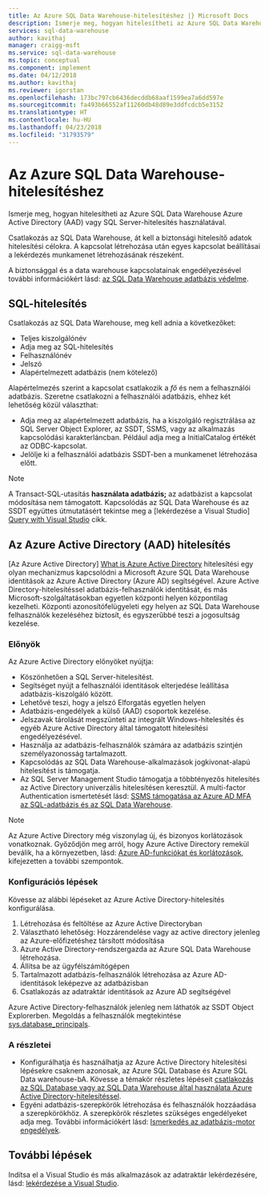 ```yaml
---
title: Az Azure SQL Data Warehouse-hitelesítéshez |} Microsoft Docs
description: Ismerje meg, hogyan hitelesítheti az Azure SQL Data Warehouse Azure Active Directory (AAD) vagy SQL Server-hitelesítés használatával.
services: sql-data-warehouse
author: kavithaj
manager: craigg-msft
ms.service: sql-data-warehouse
ms.topic: conceptual
ms.component: implement
ms.date: 04/12/2018
ms.author: kavithaj
ms.reviewer: igorstan
ms.openlocfilehash: 173bc797cb6436decddb68aaf1599ea7a6dd597e
ms.sourcegitcommit: fa493b66552af11260db48d89e3ddfcdcb5e3152
ms.translationtype: HT
ms.contentlocale: hu-HU
ms.lasthandoff: 04/23/2018
ms.locfileid: "31793579"
---
```

# <a name="authenticate-to-azure-sql-data-warehouse"></a>Az Azure SQL Data Warehouse-hitelesítéshez
Ismerje meg, hogyan hitelesítheti az Azure SQL Data Warehouse Azure Active Directory (AAD) vagy SQL Server-hitelesítés használatával.

Csatlakozás az SQL Data Warehouse, át kell a biztonsági hitelesítő adatok hitelesítési célokra. A kapcsolat létrehozása után egyes kapcsolat beállításai a lekérdezés munkamenet létrehozásának részeként.  

A biztonsággal és a data warehouse kapcsolatainak engedélyezésével további információkért lásd: [az SQL Data Warehouse adatbázis védelme][Secure a database in SQL Data Warehouse].

## <a name="sql-authentication"></a>SQL-hitelesítés
Csatlakozás az SQL Data Warehouse, meg kell adnia a következőket:

* Teljes kiszolgálónév
* Adja meg az SQL-hitelesítés
* Felhasználónév
* Jelszó
* Alapértelmezett adatbázis (nem kötelező)

Alapértelmezés szerint a kapcsolat csatlakozik a *fő* és nem a felhasználói adatbázis. Szeretne csatlakozni a felhasználói adatbázis, ehhez két lehetőség közül választhat:

* Adja meg az alapértelmezett adatbázis, ha a kiszolgáló regisztrálása az SQL Server Object Explorer, az SSDT, SSMS, vagy az alkalmazás kapcsolódási karakterláncban. Például adja meg a InitialCatalog értékét az ODBC-kapcsolat.
* Jelölje ki a felhasználói adatbázis SSDT-ben a munkamenet létrehozása előtt.

> [!NOTE]
> A Transact-SQL-utasítás **használata adatbázis;** az adatbázist a kapcsolat módosítása nem támogatott. Kapcsolódás az SQL Data Warehouse és az SSDT együttes útmutatásért tekintse meg a [lekérdezése a Visual Studio] [ Query with Visual Studio] cikk.
> 
> 

## <a name="azure-active-directory-aad-authentication"></a>Az Azure Active Directory (AAD) hitelesítés
[Az Azure Active Directory] [ What is Azure Active Directory] hitelesítési egy olyan mechanizmus kapcsolódni a Microsoft Azure SQL Data Warehouse identitások az Azure Active Directory (Azure AD) segítségével. Azure Active Directory-hitelesítéssel adatbázis-felhasználók identitását, és más Microsoft-szolgáltatásokban egyetlen központi helyen központilag kezelheti. Központi azonosítófelügyeleti egy helyen az SQL Data Warehouse felhasználók kezeléséhez biztosít, és egyszerűbbé teszi a jogosultság kezelése. 

### <a name="benefits"></a>Előnyök
Az Azure Active Directory előnyöket nyújtja:

* Köszönhetően a SQL Server-hitelesítést.
* Segítséget nyújt a felhasználói identitások elterjedése leállítása adatbázis-kiszolgáló között.
* Lehetővé teszi, hogy a jelszó Elforgatás egyetlen helyen
* Adatbázis-engedélyek a külső (AAD) csoportok kezelése.
* Jelszavak tárolását megszünteti az integrált Windows-hitelesítés és egyéb Azure Active Directory által támogatott hitelesítési engedélyezésével.
* Használja az adatbázis-felhasználók számára az adatbázis szintjén személyazonosság tartalmazott.
* Kapcsolódás az SQL Data Warehouse-alkalmazások jogkivonat-alapú hitelesítést is támogatja.
* Az SQL Server Management Studio támogatja a többtényezős hitelesítés az Active Directory univerzális hitelesítésen keresztül. A multi-factor Authentication ismertetését lásd: [SSMS támogatása az Azure AD MFA az SQL-adatbázis és az SQL Data Warehouse](../sql-database/sql-database-ssms-mfa-authentication.md).

> [!NOTE]
> Az Azure Active Directory még viszonylag új, és bizonyos korlátozások vonatkoznak. Győződjön meg arról, hogy Azure Active Directory remekül beválik, ha a környezetben, lásd: [Azure AD-funkciókat és korlátozások][Azure AD features and limitations], kifejezetten a további szempontok.
> 
> 

### <a name="configuration-steps"></a>Konfigurációs lépések
Kövesse az alábbi lépéseket az Azure Active Directory-hitelesítés konfigurálása.

1. Létrehozása és feltöltése az Azure Active Directoryban
2. Választható lehetőség: Hozzárendelése vagy az active directory jelenleg az Azure-előfizetéshez társított módosítása
3. Azure Active Directory-rendszergazda az Azure SQL Data Warehouse létrehozása.
4. Állítsa be az ügyfélszámítógépen
5. Tartalmazott adatbázis-felhasználók létrehozása az Azure AD-identitások leképezve az adatbázisban
6. Csatlakozás az adatraktár identitások az Azure AD segítségével

Azure Active Directory-felhasználók jelenleg nem láthatók az SSDT Object Explorerben. Megoldás a felhasználók megtekintése [sys.database_principals](https://msdn.microsoft.com/library/ms187328.aspx).

### <a name="find-the-details"></a>A részletei
* Konfigurálhatja és használhatja az Azure Active Directory hitelesítési lépésekre csaknem azonosak, az Azure SQL Database és Azure SQL Data warehouse-bA. Kövesse a témakör részletes lépéseit [csatlakozás az SQL Database vagy az SQL Data Warehouse által használata Azure Active Directory-hitelesítéssel](../sql-database/sql-database-aad-authentication.md).
* Egyéni adatbázis-szerepkörök létrehozása és felhasználók hozzáadása a szerepkörökhöz. A szerepkörök részletes szükséges engedélyeket adja meg. További információkért lásd: [Ismerkedés az adatbázis-motor engedélyek](https://msdn.microsoft.com/library/mt667986.aspx).

## <a name="next-steps"></a>További lépések
Indítsa el a Visual Studio és más alkalmazások az adatraktár lekérdezésére, lásd: [lekérdezése a Visual Studio][Query with Visual Studio].

<!-- Article references -->
[Secure a database in SQL Data Warehouse]: ./sql-data-warehouse-overview-manage-security.md
[Query with Visual Studio]: ./sql-data-warehouse-query-visual-studio.md
[What is Azure Active Directory]: ../active-directory/active-directory-whatis.md
[Azure AD features and limitations]: ../sql-database/sql-database-aad-authentication.md#azure-ad-features-and-limitations
